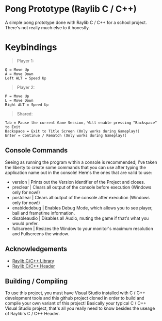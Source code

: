 # Pong Prototype (Raylib C / C++)

A simple pong prototype done with Raylib C / C++ for a school project.
There's not really much else to it honestly.

# Keybindings

> Player 1:
```
Q = Move Up
A = Move Down
Left ALT = Speed Up
```

> Player 2:
```
P = Move Up
L = Move Down
Right ALT = Speed Up
```

> Shared:
```
Tab = Pause the current Game Session, Will enable pressing "Backspace" to Exit
Backspace = Exit to Title Screen (Only works during Gameplay!)
Enter = Continue / Rematch (Only works during Gameplay!)
```

## Console Commands
Seeing as running the program within a console is recommended, I've taken the liberty to create some commands that you can use after typing the application name out in the console! Here's the ones that are valid to use:

- version | Prints out the Version identifier of the Project and closes.
- preclear | Clears all output of the console before execution (Windows only for now!)
- postclear | Clears all output of the console after execution (Windows only for now!)
- enabldedebug | Enables Debug Mode, which allows you to see player, ball and frametime information.
- disableaudio | Disables all Audio, muting the game if that's what you would prefer.
- fullscreen | Resizes the Window to your monitor's maximum resolution and Fullscreens the window.

## Acknowledgements

 - [Raylib C/C++ Library](https://github.com/raysan5/raylib/tree/master)
 - [Raylib C/C++ Header](https://github.com/raysan5/raylib/blob/master/src/raylib.h)

## Building / Compiling

To use this project, you must have Visual Studio installed with C / C++ development tools and this github project cloned in order to build and compile your own variant of this project!
Basically your typical C / C++ Visual Studio project, that's all you really need to know besides the useage of Raylib's C / C++ Header.
